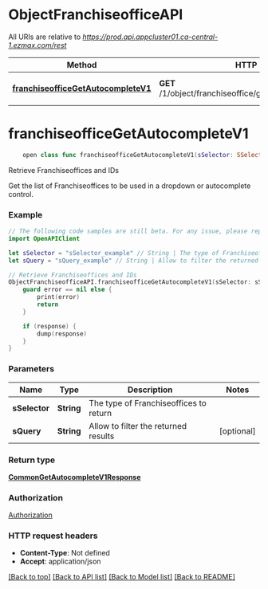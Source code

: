 # ObjectFranchiseofficeAPI

All URIs are relative to *https://prod.api.appcluster01.ca-central-1.ezmax.com/rest*

Method | HTTP request | Description
------------- | ------------- | -------------
[**franchiseofficeGetAutocompleteV1**](ObjectFranchiseofficeAPI.md#franchiseofficegetautocompletev1) | **GET** /1/object/franchiseoffice/getAutocomplete/{sSelector} | Retrieve Franchiseoffices and IDs


# **franchiseofficeGetAutocompleteV1**
```swift
    open class func franchiseofficeGetAutocompleteV1(sSelector: SSelector_franchiseofficeGetAutocompleteV1, sQuery: String? = nil, completion: @escaping (_ data: CommonGetAutocompleteV1Response?, _ error: Error?) -> Void)
```

Retrieve Franchiseoffices and IDs

Get the list of Franchiseoffices to be used in a dropdown or autocomplete control.

### Example
```swift
// The following code samples are still beta. For any issue, please report via http://github.com/OpenAPITools/openapi-generator/issues/new
import OpenAPIClient

let sSelector = "sSelector_example" // String | The type of Franchiseoffices to return
let sQuery = "sQuery_example" // String | Allow to filter the returned results (optional)

// Retrieve Franchiseoffices and IDs
ObjectFranchiseofficeAPI.franchiseofficeGetAutocompleteV1(sSelector: sSelector, sQuery: sQuery) { (response, error) in
    guard error == nil else {
        print(error)
        return
    }

    if (response) {
        dump(response)
    }
}
```

### Parameters

Name | Type | Description  | Notes
------------- | ------------- | ------------- | -------------
 **sSelector** | **String** | The type of Franchiseoffices to return | 
 **sQuery** | **String** | Allow to filter the returned results | [optional] 

### Return type

[**CommonGetAutocompleteV1Response**](CommonGetAutocompleteV1Response.md)

### Authorization

[Authorization](../README.md#Authorization)

### HTTP request headers

 - **Content-Type**: Not defined
 - **Accept**: application/json

[[Back to top]](#) [[Back to API list]](../README.md#documentation-for-api-endpoints) [[Back to Model list]](../README.md#documentation-for-models) [[Back to README]](../README.md)

